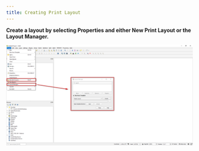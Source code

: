 ```yaml
---
title: Creating Print Layout
---
```


**Create a layout by selecting Properties and either New Print Layout or the Layout Manager.**
<html><img src="https://raw.githubusercontent.com/nulib-ds/qgis/gh-pages/img/print_layout.jpg"></html>
